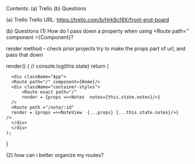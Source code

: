 Contents:
  (a) Trello 
  (b) Questions


(a) Trello
Trello URL: https://trello.com/b/Hrk9cf8X/front-end-board

(b) Questions
(1) How do I pass down a property when using <Route path='' component ={Component}?

  render method - check prior projects
  try to make the props part of url, and pass that down
  
  render() {
    // console.log(this.state)
    return (

      <div className="App">
      <Route path="/" component={Home}/>
      <div className="container-styles">    
          <Route exact path="/"
          render = {props =><Notes  notes={this.state.notes}/>}
      />
      <Route path ="/note/:id"
      render = {props =><NoteView  {...props} {...this.state.notes}/>}
    />
      </div>
      </div>
    );
  }


(2) how can i better organize my routes?
